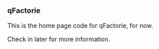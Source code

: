 ### qFactorie

This is the home page code for qFactorie, for now.

Check in later for more information.